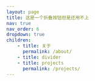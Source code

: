 ```yaml
---
layout: page
title: 这是一个折叠按钮但是还用不上
nav: true
nav_order: 6
dropdown: true
children: 
    - title: 关于
      permalink: /about/
    - title: divider
    - title: projects
      permalink: /projects/
---
```

